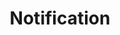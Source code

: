 ---
layout: swaggerui2_page
title: 'Notification'
categories: api_docs
swagger: ./api_docs/Notification.yml
permalink: ./pages/api_explorer/Notification
---